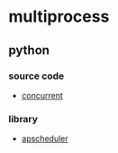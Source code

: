# multiprocess

## python

### source code

- [concurrent](https://github.com/gaoxinge/bible/tree/master/multiprocess/source%20code/concurrent)

### library

- [apscheduler]()